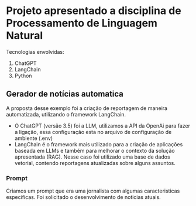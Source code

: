 # Projeto apresentado a disciplina de Processamento de Linguagem Natural

Tecnologias envolvidas:
1. ChatGPT
2. LangChain
3. Python

## Gerador de notícias automatica

A proposta desse exemplo foi a criação de reportagem de maneira automatizada, utilizando o framework LangChain.
* O ChatGPT (versão 3.5) foi a LLM, utilizamos a API da OpenAi para fazer a ligação, essa configuração esta no arquivo de configuração de ambiente (.env)
* LangChain é o framework mais utilizado para a criação de aplicações baseada em LLMs e também para melhorar o contexto da solução apresentada (RAG).
  Nesse caso foi utilizado uma base de dados vetorial, contendo reportagens atualizadas sobre alguns assuntos.

### Prompt
Criamos um prompt que era uma jornalista com algumas caracteristicas especificas. Foi solicitado o desenvolvimento de noticias atuais.



